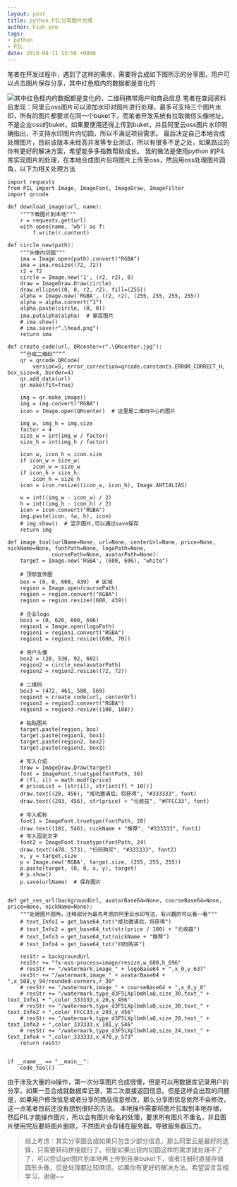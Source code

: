 ```yaml
---
layout: post
title: python PIL分享图片合成
author: Fish-pro
tags:
- python
- PIL
date: 2019-08-11 13:56 +0800
---
```

笔者在开发过程中，遇到了这样的需求，需要将合成如下图所示的分享图，用户可以点击图片保存分享，其中红色框内的数据都是变化的

![其中红色框内的数据都是变化的，二维码携带用户和商品信息](https://img-blog.csdnimg.cn/20191216172454902.png?x-oss-process=image/watermark,type_ZmFuZ3poZW5naGVpdGk,shadow_10,text_aHR0cHM6Ly9ibG9nLmNzZG4ubmV0L3dlaXhpbl80MzU2ODA2MA==,size_16,color_FFFFFF,t_70)
笔者在查阅资料后发现：阿里云oss图片可以添加水印对图片进行处理，最多可支持三个图片水印，所有的图片都要求在同一个buket下，而笔者开发系统有拉取微信头像地址，不是企业oss的buket，如果要使用还得上传到buket，并且阿里云oss图片水印明确指出，不支持水印图片内切圆，所以不满足项目需求。
最后决定自己本地合成处理图片，目前该版本未经高并发等专业测试，所以有很多不足之处，如果路过的你有更好的解决方案，希望能多多指教帮助成长。
我的做法是使用python 的PIL库实现图片的处理，在本地合成图片后将图片上传至oss，然后用oss处理图片圆角，以下为相关处理方法
```
import requests
from PIL import Image, ImageFont, ImageDraw, ImageFilter
import qrcode

def download_image(url, name):
    """下载图片到本地"""
    r = requests.get(url)
    with open(name, 'wb') as f:
        f.write(r.content)
        
def circle_new(path):
	"""头像内切圆"""
    ima = Image.open(path).convert("RGBA")
    ima = ima.resize((72, 72))
    r2 = 72
    circle = Image.new('1', (r2, r2), 0)
    draw = ImageDraw.Draw(circle)
    draw.ellipse((0, 0, r2, r2), fill=(255))
    alpha = Image.new('RGBA', (r2, r2), (255, 255, 255, 255))
    alpha = alpha.convert("1")
    alpha.paste(circle, (0, 0))
    ima.putalpha(alpha)  # 蒙层图片
    # ima.show()
    # ima.save(r".\head.png")
    return ima

def create_code(url, QRcenter=r".\QRcenter.jpg"):
	“”合成二维码“”“”
    qr = qrcode.QRCode(
        version=5, error_correction=qrcode.constants.ERROR_CORRECT_H, box_size=8, border=4)
    qr.add_data(url)
    qr.make(fit=True)

    img = qr.make_image()
    img = img.convert("RGBA")
    icon = Image.open(QRcenter)  # 这里是二维码中心的图片

    img_w, img_h = img.size
    factor = 4
    size_w = int(img_w / factor)
    size_h = int(img_h / factor)

    icon_w, icon_h = icon.size
    if icon_w > size_w:
        icon_w = size_w
    if icon_h > size_h:
        icon_h = size_h
    icon = icon.resize((icon_w, icon_h), Image.ANTIALIAS)

    w = int((img_w - icon_w) / 2)
    h = int((img_h - icon_h) / 2)
    icon = icon.convert("RGBA")
    img.paste(icon, (w, h), icon)
    # img.show()  # 显示图片,可以通过save保存
    return img

def image_tool(urlName=None, url=None, centerUrl=None, price=None, nickName=None, fontPath=None, logoPath=None,
              coursePath=None, avatarPath=None):
    target = Image.new('RGBA', (600, 696), "white")

    # 顶部宣传图
    box = (0, 0, 600, 439)  # 区域
    region = Image.open(coursePath)
    region = region.convert("RGBA")
    region = region.resize((600, 439))

    # 企业logo
    box1 = (0, 626, 600, 696)
    region1 = Image.open(logoPath)
    region1 = region1.convert("RGBA")
    region1 = region1.resize((600, 70))

    # 用户头像
    box2 = (20, 530, 92, 602)
    region2 = circle_new(avatarPath)
    region2 = region2.resize((72, 72))

    # 二维码
    box3 = (472, 461, 580, 569)
    region3 = create_code(url, centerUrl)
    region3 = region3.convert("RGBA")
    region3 = region3.resize((108, 108))

    # 粘贴图片
    target.paste(region, box)
    target.paste(region1, box1)
    target.paste(region2, box2)
    target.paste(region3, box3)

    # 写入介绍
    draw = ImageDraw.Draw(target)
    font = ImageFont.truetype(fontPath, 30)
    # (fl, il) = math.modf(price)
    # priceList = [str(il), str(int(fl * 10))]
    draw.text((20, 456), "成功邀请后，将获得", "#333333", font)
    draw.text((293, 456), str(price) + "元收益", "#FFCC33", font)

    # 写入昵称
    font1 = ImageFont.truetype(fontPath, 28)
    draw.text((101, 546), nickName + "推荐", "#333333", font1)
    # 写入固定文字
    font2 = ImageFont.truetype(fontPath, 24)
    draw.text((478, 573), "扫码购买", "#333333", font2)
    x, y = target.size
    p = Image.new('RGBA', target.size, (255, 255, 255))
    p.paste(target, (0, 0, x, y), target)
    # p.show()
    p.save(urlName)  # 保存图片


def get_res_url(backgroundUrl, avatarBase64=None, courseBase64=None, price=None, nickName=None):
	"""处理图片圆角，注释部分为最先考虑的阿里云水印写法，有兴趣的可以看一看"""
    # text_Info1 = get_base64_txt("成功邀请后，将获得")
    # text_Info2 = get_base64_txt(str(price / 100) + "元收益")
    # text_Info3 = get_base64_txt(nickName + "推荐")
    # text_Info4 = get_base64_txt("扫码购买")

    resStr = backgroundUrl
    resStr += "?x-oss-process=image/resize,w_600,h_696"
    # resStr += "/watermark,image_" + logoBase64 + ",x_0,y_637"
    resStr += "/watermark,image_" + avatarBase64 + ",x_508,y_94/rounded-corners,r_30"
    # resStr += "/watermark,image_" + courseBase64 + ",x_0,y_0"
    # resStr += "/watermark,type_d3F5LXplbmhlaQ,size_30,text_" + text_Info1 + ",color_333333,x_20,y_456"
    # resStr += "/watermark,type_d3F5LXplbmhlaQ,size_30,text_" + text_Info2 + ",color_FFCC33,x_293,y_456"
    # resStr += "/watermark,type_d3F5LXplbmhlaQ,size_28,text_" + text_Info3 + ",color_333333,x_101,y_546"
    # resStr += "/watermark,type_d3F5LXplbmhlaQ,size_24,text_" + text_Info4 + ",color_333333,x_478,y_573"
    return resStr


if __name__ == "__main__":
    code_tool()
```
由于涉及大量的io操作，第一次分享图片合成很慢，但是可以用数据库记录用户的分享，如果一旦合成就数据库记录，第二次直接返回信息。但是这样会出现的问题是，如果用户修改信息或者分享的商品信息修改，那么分享图信息依然不会修改，这一点笔者目前还没有想到很好的方法。
本地操作需要将图片拉取到本地存储，然后PIL才能操作图片，所以会有图片命名的处理，要求所有图片不重名，并且图片使用完后要将图片删除，不然图片会存储在服务器，导致服务器压力。

> 综上考虑：其实分享图合成如果只包含少部分信息，那么阿里云是最好的选择，只需要转码拼接就行了。但是如果出现内切圆这样的需求就处理不了了，可以尝试get图片到本地再上传到自身buket下，或者注册时直接存储圆形头像，但是处理都比较麻烦。如果你有更好的解决方法，希望留言互相学习，谢谢~~
